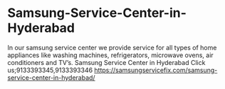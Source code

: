 # Samsung-Service-Center-in-Hyderabad
In our samsung service center we provide service for all types of home appliances like washing machines, refrigerators, microwave ovens, air conditioners and TV’s. Samsung Service Center in Hyderabad Click us;9133393345,9133393346       https://samsungservicefix.com/samsung-service-center-in-hyderabad/
